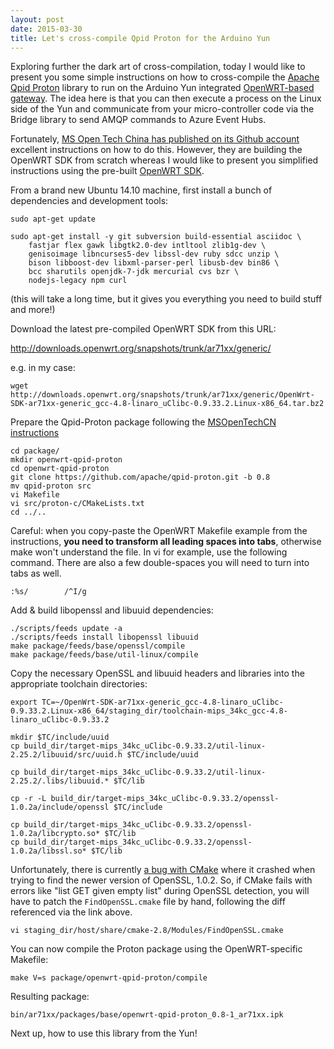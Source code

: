 ```yaml
---
layout: post
date: 2015-03-30
title: Let's cross-compile Qpid Proton for the Arduino Yun
---
```


Exploring further the dark art of cross-compilation, today I would like to present you some simple instructions on how to cross-compile the [Apache Qpid Proton](https://github.com/apache/qpid-proton) library to run on the Arduino Yun integrated [OpenWRT-based gateway](http://arduino.cc/en/Guide/ArduinoYun#toc2). The idea here is that you can then execute a process on the Linux side of the Yun and communicate from your micro-controller code via the Bridge library to send AMQP commands to Azure Event Hubs.

Fortunately, [MS Open Tech China has published on its Github account](https://github.com/msopentechcn/qpid-proton-c-openwrt) excellent instructions on how to do this. However, they are building the OpenWRT SDK from scratch whereas I would like to present you simplified instructions using the pre-built [OpenWRT SDK](http://wiki.openwrt.org/doc/howto/obtain.firmware.sdk).

From a brand new Ubuntu 14.10 machine, first install a bunch of dependencies and development tools:

```
sudo apt-get update

sudo apt-get install -y git subversion build-essential asciidoc \
	fastjar flex gawk libgtk2.0-dev intltool zlib1g-dev \
	genisoimage libncurses5-dev libssl-dev ruby sdcc unzip \
	bison libboost-dev libxml-parser-perl libusb-dev bin86 \
	bcc sharutils openjdk-7-jdk mercurial cvs bzr \
	nodejs-legacy npm curl
```

(this will take a long time, but it gives you everything you need to build stuff and more!)

Download the latest pre-compiled OpenWRT SDK from this URL:

http://downloads.openwrt.org/snapshots/trunk/ar71xx/generic/

e.g. in my case:

```
wget http://downloads.openwrt.org/snapshots/trunk/ar71xx/generic/OpenWrt-SDK-ar71xx-generic_gcc-4.8-linaro_uClibc-0.9.33.2.Linux-x86_64.tar.bz2
```

Prepare the Qpid-Proton package following the [MSOpenTechCN instructions](https://github.com/msopentechcn/qpid-proton-c-openwrt)

```
cd package/
mkdir openwrt-qpid-proton
cd openwrt-qpid-proton
git clone https://github.com/apache/qpid-proton.git -b 0.8
mv qpid-proton src
vi Makefile
vi src/proton-c/CMakeLists.txt
cd ../..
```

Careful: when you copy-paste the OpenWRT Makefile example from the instructions, **you need to transform all leading spaces into tabs**, otherwise make won't understand the file. In vi for example, use the following command. There are also a few double-spaces you will need to turn into tabs as well.

```
:%s/        /^I/g
```

Add & build libopenssl and libuuid dependencies:

```
./scripts/feeds update -a
./scripts/feeds install libopenssl libuuid
make package/feeds/base/openssl/compile
make package/feeds/base/util-linux/compile
```

Copy the necessary OpenSSL and libuuid headers and libraries into the appropriate toolchain directories:

```
export TC=~/OpenWrt-SDK-ar71xx-generic_gcc-4.8-linaro_uClibc-0.9.33.2.Linux-x86_64/staging_dir/toolchain-mips_34kc_gcc-4.8-linaro_uClibc-0.9.33.2

mkdir $TC/include/uuid
cp build_dir/target-mips_34kc_uClibc-0.9.33.2/util-linux-2.25.2/libuuid/src/uuid.h $TC/include/uuid

cp build_dir/target-mips_34kc_uClibc-0.9.33.2/util-linux-2.25.2/.libs/libuuid.* $TC/lib

cp -r -L build_dir/target-mips_34kc_uClibc-0.9.33.2/openssl-1.0.2a/include/openssl $TC/include

cp build_dir/target-mips_34kc_uClibc-0.9.33.2/openssl-1.0.2a/libcrypto.so* $TC/lib
cp build_dir/target-mips_34kc_uClibc-0.9.33.2/openssl-1.0.2a/libssl.so* $TC/lib
```

Unfortunately, there is currently [a bug with CMake](http://www.cmake.org/gitweb?p=cmake.git;a=commitdiff;h=c5d9a8283cfac15b4a5a07f18d5eb10c1f388505) where it crashed when trying to find the newer version of OpenSSL, 1.0.2. So, if CMake fails with errors like "list GET given empty list" during OpenSSL detection, you will have to patch the `FindOpenSSL.cmake` file by hand, following the diff referenced via the link above.

```
vi staging_dir/host/share/cmake-2.8/Modules/FindOpenSSL.cmake
```

You can now compile the Proton package using the OpenWRT-specific Makefile:

```
make V=s package/openwrt-qpid-proton/compile
```

Resulting package:

```
bin/ar71xx/packages/base/openwrt-qpid-proton_0.8-1_ar71xx.ipk
```

Next up, how to use this library from the Yun!
